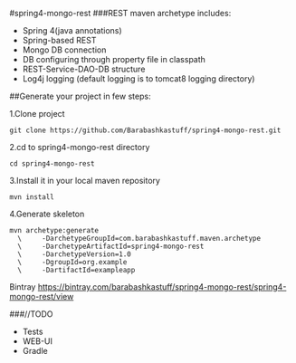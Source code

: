 #spring4-mongo-rest
###REST maven archetype includes:
- Spring 4(java annotations)
- Spring-based REST
- Mongo DB connection
- DB configuring through property file in classpath
- REST-Service-DAO-DB structure
- Log4j logging (default logging is to tomcat8 logging directory)

##Generate your project in few steps:

1.Clone project

```
git clone https://github.com/Barabashkastuff/spring4-mongo-rest.git
```

2.cd to spring4-mongo-rest directory

```
cd spring4-mongo-rest
```

3.Install it in your local maven repository

```
mvn install
```

4.Generate skeleton

```
mvn archetype:generate 
  \     -DarchetypeGroupId=com.barabashkastuff.maven.archetype
  \     -DarchetypeArtifactId=spring4-mongo-rest 
  \     -DarchetypeVersion=1.0 
  \     -DgroupId=org.example 
  \     -DartifactId=exampleapp
```
Bintray
https://bintray.com/barabashkastuff/spring4-mongo-rest/spring4-mongo-rest/view

###//TODO
- Tests
- WEB-UI
- Gradle

